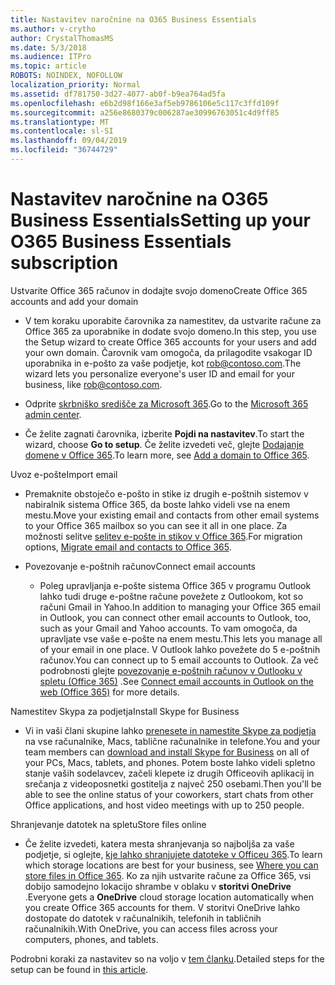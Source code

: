 ```yaml
---
title: Nastavitev naročnine na O365 Business Essentials
ms.author: v-crytho
author: CrystalThomasMS
ms.date: 5/3/2018
ms.audience: ITPro
ms.topic: article
ROBOTS: NOINDEX, NOFOLLOW
localization_priority: Normal
ms.assetid: df781750-3d27-4077-ab0f-b9ea764ad5fa
ms.openlocfilehash: e6b2d98f166e3af5eb9786106e5c117c3ffd109f
ms.sourcegitcommit: a256e8680379c006287ae30996763051c4d9ff85
ms.translationtype: MT
ms.contentlocale: sl-SI
ms.lasthandoff: 09/04/2019
ms.locfileid: "36744729"
---
```

# <a name="setting-up-your-o365-business-essentials-subscription"></a><span data-ttu-id="fe6ed-102">Nastavitev naročnine na O365 Business Essentials</span><span class="sxs-lookup"><span data-stu-id="fe6ed-102">Setting up your O365 Business Essentials subscription</span></span>

<span data-ttu-id="fe6ed-103">Ustvarite Office 365 računov in dodajte svojo domeno</span><span class="sxs-lookup"><span data-stu-id="fe6ed-103">Create Office 365 accounts and add your domain</span></span>
  
- <span data-ttu-id="fe6ed-104">V tem koraku uporabite čarovnika za namestitev, da ustvarite račune za Office 365 za uporabnike in dodate svojo domeno.</span><span class="sxs-lookup"><span data-stu-id="fe6ed-104">In this step, you use the Setup wizard to create Office 365 accounts for your users and add your own domain.</span></span> <span data-ttu-id="fe6ed-105">Čarovnik vam omogoča, da prilagodite vsakogar ID uporabnika in e-pošto za vaše podjetje, kot [rob@contoso.com](mailto:rob@contoso.com).</span><span class="sxs-lookup"><span data-stu-id="fe6ed-105">The wizard lets you personalize everyone's user ID and email for your business, like [rob@contoso.com](mailto:rob@contoso.com).</span></span>
    
- <span data-ttu-id="fe6ed-106">Odprite [skrbniško središče za Microsoft 365](https://login.partner.microsoftonline.cn/).</span><span class="sxs-lookup"><span data-stu-id="fe6ed-106">Go to the [Microsoft 365 admin center](https://login.partner.microsoftonline.cn/).</span></span>
    
- <span data-ttu-id="fe6ed-107">Če želite zagnati čarovnika, izberite **Pojdi na nastavitev**.</span><span class="sxs-lookup"><span data-stu-id="fe6ed-107">To start the wizard, choose **Go to setup**.</span></span> <span data-ttu-id="fe6ed-108">Če želite izvedeti več, glejte [Dodajanje domene v Office 365](https://docs.microsoft.com/office365/admin/setup/add-domain).</span><span class="sxs-lookup"><span data-stu-id="fe6ed-108">To learn more, see [Add a domain to Office 365](https://docs.microsoft.com/office365/admin/setup/add-domain).</span></span>
    
<span data-ttu-id="fe6ed-109">Uvoz e-pošte</span><span class="sxs-lookup"><span data-stu-id="fe6ed-109">Import email</span></span>
  
- <span data-ttu-id="fe6ed-110">Premaknite obstoječo e-pošto in stike iz drugih e-poštnih sistemov v nabiralnik sistema Office 365, da boste lahko videli vse na enem mestu.</span><span class="sxs-lookup"><span data-stu-id="fe6ed-110">Move your existing email and contacts from other email systems to your Office 365 mailbox so you can see it all in one place.</span></span> <span data-ttu-id="fe6ed-111">Za možnosti selitve [selitev e-pošte in stikov v Office 365](https://docs.microsoft.com/office365/admin/setup/migrate-email-and-contacts-admin).</span><span class="sxs-lookup"><span data-stu-id="fe6ed-111">For migration options, [Migrate email and contacts to Office 365](https://docs.microsoft.com/office365/admin/setup/migrate-email-and-contacts-admin).</span></span>
    
- <span data-ttu-id="fe6ed-112">Povezovanje e-poštnih računov</span><span class="sxs-lookup"><span data-stu-id="fe6ed-112">Connect email accounts</span></span>
    
  - <span data-ttu-id="fe6ed-113">Poleg upravljanja e-pošte sistema Office 365 v programu Outlook lahko tudi druge e-poštne račune povežete z Outlookom, kot so računi Gmail in Yahoo.</span><span class="sxs-lookup"><span data-stu-id="fe6ed-113">In addition to managing your Office 365 email in Outlook, you can connect other email accounts to Outlook, too, such as your Gmail and Yahoo accounts.</span></span> <span data-ttu-id="fe6ed-114">To vam omogoča, da upravljate vse vaše e-pošte na enem mestu.</span><span class="sxs-lookup"><span data-stu-id="fe6ed-114">This lets you manage all of your email in one place.</span></span> <span data-ttu-id="fe6ed-115">V Outlook lahko povežete do 5 e-poštnih računov.</span><span class="sxs-lookup"><span data-stu-id="fe6ed-115">You can connect up to 5 email accounts to Outlook.</span></span> <span data-ttu-id="fe6ed-116">Za več podrobnosti glejte [povezovanje e-poštnih računov v Outlooku v spletu (Office 365)](https://support.office.com/Article/Connect-email-accounts-in-Outlook-on-the-web-Office-365-d7012ff0-924f-4f78-8aca-c3912d886c4d) .</span><span class="sxs-lookup"><span data-stu-id="fe6ed-116">See [Connect email accounts in Outlook on the web (Office 365)](https://support.office.com/Article/Connect-email-accounts-in-Outlook-on-the-web-Office-365-d7012ff0-924f-4f78-8aca-c3912d886c4d) for more details.</span></span> 
    
<span data-ttu-id="fe6ed-117">Namestitev Skypa za podjetja</span><span class="sxs-lookup"><span data-stu-id="fe6ed-117">Install Skype for Business</span></span>
  
- <span data-ttu-id="fe6ed-118">Vi in vaši člani skupine lahko [prenesete in namestite Skype za podjetja](https://support.office.com/Article/download-and-install-Skype-for-Business-8a0d4da8-9d58-44f9-9759-5c8f340cb3fb) na vse računalnike, Macs, tablične računalnike in telefone.</span><span class="sxs-lookup"><span data-stu-id="fe6ed-118">You and your team members can [download and install Skype for Business](https://support.office.com/Article/download-and-install-Skype-for-Business-8a0d4da8-9d58-44f9-9759-5c8f340cb3fb) on all of your PCs, Macs, tablets, and phones.</span></span> <span data-ttu-id="fe6ed-119">Potem boste lahko videli spletno stanje vaših sodelavcev, začeli klepete iz drugih Officeovih aplikacij in srečanja z videoposnetki gostitelja z največ 250 osebami.</span><span class="sxs-lookup"><span data-stu-id="fe6ed-119">Then you'll be able to see the online status of your coworkers, start chats from other Office applications, and host video meetings with up to 250 people.</span></span> 
    
<span data-ttu-id="fe6ed-120">Shranjevanje datotek na spletu</span><span class="sxs-lookup"><span data-stu-id="fe6ed-120">Store files online</span></span>
  
- <span data-ttu-id="fe6ed-121">Če želite izvedeti, katera mesta shranjevanja so najboljša za vaše podjetje, si oglejte, [kje lahko shranjujete datoteke v Officeu 365](https://support.office.com/article/c7c20284-bc94-47f4-9728-d28e9daf0790.aspx).</span><span class="sxs-lookup"><span data-stu-id="fe6ed-121">To learn which storage locations are best for your business, see [Where you can store files in Office 365](https://support.office.com/article/c7c20284-bc94-47f4-9728-d28e9daf0790.aspx).</span></span> <span data-ttu-id="fe6ed-122">Ko za njih ustvarite račune za Office 365, vsi dobijo samodejno lokacijo shrambe v oblaku v **storitvi OneDrive** .</span><span class="sxs-lookup"><span data-stu-id="fe6ed-122">Everyone gets a **OneDrive** cloud storage location automatically when you create Office 365 accounts for them.</span></span> <span data-ttu-id="fe6ed-123">V storitvi OneDrive lahko dostopate do datotek v računalnikih, telefonih in tabličnih računalnikih.</span><span class="sxs-lookup"><span data-stu-id="fe6ed-123">With OneDrive, you can access files across your computers, phones, and tablets.</span></span> 
    
<span data-ttu-id="fe6ed-124">Podrobni koraki za nastavitev so na voljo v [tem članku](https://docs.microsoft.com/office365/admin/setup/setup).</span><span class="sxs-lookup"><span data-stu-id="fe6ed-124">Detailed steps for the setup can be found in [this article](https://docs.microsoft.com/office365/admin/setup/setup).</span></span>
  

